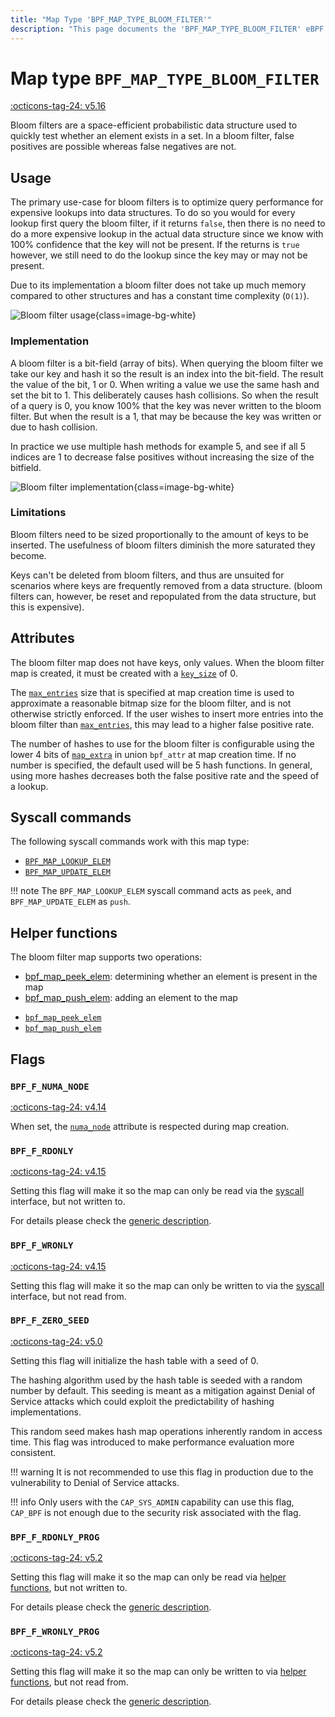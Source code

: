 ```yaml
---
title: "Map Type 'BPF_MAP_TYPE_BLOOM_FILTER'"
description: "This page documents the 'BPF_MAP_TYPE_BLOOM_FILTER' eBPF map type, including its definition, usage, program types that can use it, and examples."
---
```

# Map type `BPF_MAP_TYPE_BLOOM_FILTER`

<!-- [FEATURE_TAG](BPF_MAP_TYPE_BLOOM_FILTER) -->
[:octicons-tag-24: v5.16](https://github.com/torvalds/linux/commit/9330986c03006ab1d33d243b7cfe598a7a3c1baa)
<!-- [/FEATURE_TAG] -->

Bloom filters are a space-efficient probabilistic data structure used to quickly test whether an element exists in a set. In a bloom filter, false positives are possible whereas false negatives are not.

## Usage

The primary use-case for bloom filters is to optimize query performance for expensive lookups into data structures. To do so you would for every lookup first query the bloom filter, if it returns `false`, then there is no need to do a more expensive lookup in the actual data structure since we know with 100% confidence that the key will not be present. If the returns is `true` however, we still need to do the lookup since the key may or may not be present.

Due to its implementation a bloom filter does not take up much memory compared to other structures and has a constant time complexity (`O(1)`).

![Bloom filter usage](../../assets/image/diagrams/bloom_filter/usage.svg){class=image-bg-white}

### Implementation

A bloom filter is a bit-field (array of bits). When querying the bloom filter we take our key and hash it so the result is an index into the bit-field. The result the value of the bit, 1 or 0. When writing a value we use the same hash and set the bit to 1. This deliberately causes hash collisions. So when the result of a query is 0, you know 100% that the key was never written to the bloom filter. But when the result is a 1, that may be because the key was written or due to hash collision.

In practice we use multiple hash methods for example 5, and see if all 5 indices are 1 to decrease false positives without increasing the size of the bitfield.

![Bloom filter implementation](../../assets/image/diagrams/bloom_filter/implementation.svg){class=image-bg-white}

### Limitations

Bloom filters need to be sized proportionally to the amount of keys to be inserted. The usefulness of bloom filters diminish the more saturated they become.

Keys can't be deleted from bloom filters, and thus are unsuited for scenarios where keys are frequently removed from a data structure. (bloom filters can, however, be reset and repopulated from the data structure, but this is expensive).

## Attributes

The bloom filter map does not have keys, only values. When the bloom filter map is created, it must be created with a [`key_size`](../syscall/BPF_MAP_CREATE.md#key_size) of 0.

The [`max_entries`](../syscall/BPF_MAP_CREATE.md#max_entries) size that is specified at map creation time is used to approximate a reasonable bitmap size for the bloom filter, and is not otherwise strictly enforced. If the user wishes to insert more entries into the bloom filter than [`max_entries`](../syscall/BPF_MAP_CREATE.md#max_entries), this may lead to a higher false positive rate.

The number of hashes to use for the bloom filter is configurable using the lower 4 bits of [`map_extra`](../syscall/BPF_MAP_CREATE.md#map_extra) in union `bpf_attr` at map creation time. If no number is specified, the default used will be 5 hash functions. In general, using more hashes decreases both the false positive rate and the speed of a lookup.

## Syscall commands

The following syscall commands work with this map type:

* [`BPF_MAP_LOOKUP_ELEM`](../syscall/BPF_MAP_LOOKUP_ELEM.md)
* [`BPF_MAP_UPDATE_ELEM`](../syscall/BPF_MAP_UPDATE_ELEM.md)

!!! note
    The `BPF_MAP_LOOKUP_ELEM` syscall command acts as `peek`, and `BPF_MAP_UPDATE_ELEM` as `push`.

## Helper functions

The bloom filter map supports two operations:

* [bpf_map_peek_elem](../helper-function/bpf_map_peek_elem.md): determining whether an element is present in the map
* [bpf_map_push_elem](../helper-function/bpf_map_push_elem.md): adding an element to the map

<!-- DO NOT EDIT MANUALLY -->
<!-- [MAP_HELPER_FUNC_REF] -->
 * [`bpf_map_peek_elem`](../helper-function/bpf_map_peek_elem.md)
 * [`bpf_map_push_elem`](../helper-function/bpf_map_push_elem.md)
<!-- [/MAP_HELPER_FUNC_REF] -->

## Flags


### `BPF_F_NUMA_NODE`

[:octicons-tag-24: v4.14](https://github.com/torvalds/linux/commit/96eabe7a40aa17e613cf3db2c742ee8b1fc764d0)

When set, the [`numa_node`](../syscall/BPF_MAP_CREATE.md#numa_node) attribute is respected during map creation.

### `BPF_F_RDONLY`

[:octicons-tag-24: v4.15](https://github.com/torvalds/linux/commit/6e71b04a82248ccf13a94b85cbc674a9fefe53f5)

Setting this flag will make it so the map can only be read via the [syscall](../syscall/index.md) interface, but not written to.

For details please check the [generic description](../syscall/BPF_MAP_CREATE.md#bpf_f_rdonly).

### `BPF_F_WRONLY`

[:octicons-tag-24: v4.15](https://github.com/torvalds/linux/commit/6e71b04a82248ccf13a94b85cbc674a9fefe53f5)

Setting this flag will make it so the map can only be written to via the [syscall](../syscall/index.md) interface, but not read from.

### `BPF_F_ZERO_SEED`

[:octicons-tag-24: v5.0](https://github.com/torvalds/linux/commit/96b3b6c9091d23289721350e32c63cc8749686be)

Setting this flag will initialize the hash table with a seed of 0.

The hashing algorithm used by the hash table is seeded with a random number by default. This seeding is meant as a mitigation against Denial of Service attacks which could exploit the predictability of hashing implementations.

This random seed makes hash map operations inherently random in access time. This flag was introduced to make performance evaluation more consistent.

!!! warning
    It is not recommended to use this flag in production due to the vulnerability to Denial of Service attacks.

!!! info
    Only users with the `CAP_SYS_ADMIN` capability can use this flag, `CAP_BPF` is not enough due to the security risk associated with the flag.

### `BPF_F_RDONLY_PROG`

[:octicons-tag-24: v5.2](https://github.com/torvalds/linux/commit/591fe9888d7809d9ee5c828020b6c6ae27c37229)

Setting this flag will make it so the map can only be read via [helper functions](../helper-function/index.md), but not written to.

For details please check the [generic description](../syscall/BPF_MAP_CREATE.md#bpf_f_rdonly_prog).

### `BPF_F_WRONLY_PROG`

[:octicons-tag-24: v5.2](https://github.com/torvalds/linux/commit/591fe9888d7809d9ee5c828020b6c6ae27c37229)

Setting this flag will make it so the map can only be written to via [helper functions](../helper-function/index.md), but not read from.

For details please check the [generic description](../syscall/BPF_MAP_CREATE.md#bpf_f_wronly_prog).
